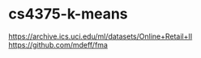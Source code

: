 # cs4375-k-means
https://archive.ics.uci.edu/ml/datasets/Online+Retail+II
https://github.com/mdeff/fma